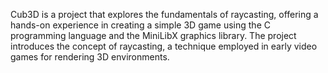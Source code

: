 Cub3D is a project that explores the fundamentals of raycasting, 
offering a hands-on experience in creating a simple 3D game using the C programming language 
and the MiniLibX graphics library. 
The project introduces the concept of raycasting,
a technique employed in early video games for rendering 3D environments.
